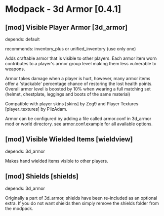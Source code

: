 Modpack - 3d Armor [0.4.1]
==========================

[mod] Visible Player Armor [3d_armor]
-------------------------------------

depends: default

recommends: inventory_plus or unified_inventory (use only one)

Adds craftable armor that is visible to other players. Each armor item worn contributes to
a player's armor group level making them less vulnerable to weapons.

Armor takes damage when a player is hurt, however, many armor items offer a 'stackable'
percentage chance of restoring the lost health points. Overall armor level is boosted by 10%
when wearing a full matching set (helmet, chestplate, leggings and boots of the same material)

Compatible with player skins [skins] by Zeg9 and Player Textures [player_textures] by PilzAdam.

Armor can be configured by adding a file called armor.conf in 3d_armor mod or world directory.
see armor.conf.example for all available options.

[mod] Visible Wielded Items [wieldview]
---------------------------------------

depends: 3d_armor

Makes hand wielded items visible to other players.

[mod] Shields [shields]
-------------------------------------

depends: 3d_armor

Originally a part of 3d_armor, shields have been re-included as an optional extra.
If you do not want shields then simply remove the shields folder from the modpack.

